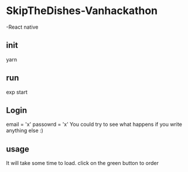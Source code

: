 # SkipTheDishes-Vanhackathon
-React native


## init
yarn 


## run
exp start

## Login
email = 'x'
passowrd = 'x'
You could try to see what happens if you write anything else :)

## usage
It will take some time to load.
click on the green button to order
